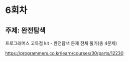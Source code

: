 # 6회차

## 주제: 완전탐색

프로그래머스 고득점 kit - 완전탐색 문제 전체 풀기(총 4문제)

https://programmers.co.kr/learn/courses/30/parts/12230

